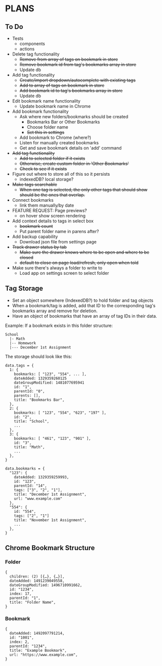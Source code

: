 # PLANS

## To Do
* Tests
  * components
  * actions
* Delete tag functionality
  * ~~Remove from array of tags on bookmark in store~~
  * ~~Remove bookmark id from tag's bookmarks array in store~~
  * Update db
* Add tag functionality
  * ~~Create/import dropdown/autocomplete with existing tags~~
  * ~~Add to array of tags on bookmark in store~~
  * ~~Add bookmark id to tag's bookmarks array in store~~
  * Update db
* Edit bookmark name functionality
  * Update bookmark name in Chrome
* Add bookmark functionality
  * Ask where new folders/bookmarks should be created
    * Bookmarks Bar or Other Bookmarks
    * Choose folder name
    * ~~Set this in settings~~
  * Add bookmark to Chrome (where?)
  * Listen for manually created bookmarks
  * Get and save bookmark details on 'add' command
* ~~Add tag functionality~~
  * ~~Add to selected folder if it exists~~
  * ~~Otherwise, create custom folder in 'Other Bookmarks'~~
  * ~~Check to see if it exists~~
* Figure out where to store all of this so it persists
  * indexedDB? local storage?
* ~~Make tags searchable~~
  * ~~When one tag is selected, the only other tags that should show should be the ones that overlap.~~
* Connect bookmarks
  * link them manually/by date
* FEATURE REQUEST: Page previews?
  * on hover show screen rendering
* Add context details to tags in select box
  * ~~bookmark count~~
  * Put parent folder name in parens after?
* Add backup capability
  * Download json file from settings page
* ~~Track drawer status by tab~~
  * ~~Make sure the drawer knows where to be open and where to be closed~~
  * ~~default to close on page load/refresh, only open when told~~
* Make sure there's always a folder to write to
  * Load app on settings screen to select folder

## Tag Storage
- Set an object somewhere (IndexedDB?) to hold folder and tag objects
- When a bookmark/tag is added, add that ID to the corresponding tag's bookmarks array and remove for deletion.
- Have an object of bookmarks that have an array of tag IDs in their data.

Example:
If a bookmark exists in this folder structure:

```
School
  |- Math
  |-- Homework
  |--- December 1st Assignment
```

The storage should look like this:
```
data.tags = {
  1: {
    bookmarks: [ "123", "554", ... ],
    dateAdded: 1329359260125
    dateGroupModified: 1481077695941
    id: "1",
    parentId: "0",
    parents: [],
    title: "Bookmarks Bar",
  },
  2: {
    bookmarks: [ "123", "554", "623", "197" ],
    id: "2",
    title: "School",
    ...
  },
  3: {
    bookmarks: [ "461", "123", "901" ],
    id: "3",
    title: "Math",
    ...
  },
}
```
```
data.bookmarks = {
  "123": {
    dateAdded: 1329359259993,
    id: "123",
    parentId: "14",
    tags: ["3", "2", "1"],
    title: "December 1st Assignment",
    url: "www.example.com"
  },
  "554": {
    id: "554",
    tags: ["2", "1"]
    title: "November 1st Assignment",
    ...
  },
}
```



## Chrome Bookmark Structure
### Folder
```
{
  children: (2) [{…}, {…}],
  dateAdded: 1491239049558,
  dateGroupModified: 1496710991662,
  id: "1234",
  index: 17,
  parentId: "1",
  title: "Folder Name",
}
```
### Bookmark
```
{
  dateAdded: 1492097791214,
  id: "1001",
  index: 2,
  parentId: "1234",
  title: "Example Bookmark",
  url: "https://www.example.com",
}
```